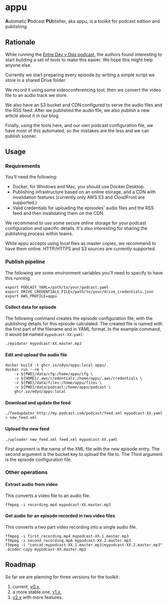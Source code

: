 # appu

**A**utomatic **P**odcast **PU**blisher, aka appu, is a toolkit for podcast edition and publishing.

## Rationale

While running the [Entre Dev y Ops podcast](https://www.entredevyops.es), the authors found interesting to start building a set of tools to make this easier. We hope this might help anyone else.

Currently we start preparing every episode by writing a simple script we store in a shared Drive folder.

We record it using some videoconferencing tool, then we convert the video file to an audio track we store.

We also have an S3 bucket and CDN configured to serve the audio files and the RSS feed. After we published the audio file, we also publish a new article about it in our blog.

Finally, using the tools here, and our own podcast configuration file, we have most of this automated, so the mistakes are the less and we can publish sooner.

## Usage

### Requirements

You'll need the following:
- Docker, for Windows and Mac, you should use Docker Desktop.
- Publishing infrastructure based on an online storage, and a CDN with invalidation features (currently only AWS S3 and CloudFront are supported.)
- Valid credentials for uploading the episodes' audio files and the RSS feed and then invalidating them on the CDN.

We recommend to use some secure online storage for your podcast configuration and specific details.
It's also interesting for sharing the publishing process within teams.

While appu accepts using local files as master copies, we recommend to have them online.
HTTP/HTTPS and S3 sources are currently supported.

### Publish pipeline

The following are some environment variables you'll need to specify to have this running.

```
export PODCAST_YAML=/path/to/your/podcast.yaml
export DRIVE_CREDENTIALS_FILE=/path/to/your/drive_credentials.json
export AWS_PROFILE=appu
```

#### Collect data for episode

The following command creates the episode configuration file, with the publishing details for this episode calculated. The created file is named with the first part of the filename and in YAML format. In the example command, it would be named `mypodcast-XX.yaml`:

```
./epidator mypodcast-XX.master.mp3
```

#### Edit and upload the audio file

```
docker build -t ghcr.io/edyo/appu:local appu/.
docker run --rm \
	-v ${PWD}/data/cfg:/home/appu/cfg \
	-v ${HOME}/.aws/credentials:/home/appu/.aws/credentials \
	-v ${PWD}/data/files:/home/appu/files \
	-v ${PWD}/data/podcast:/home/appu/podcast \
	ghcr.io/edyo/appu:local
```

#### Download and update the feed

```
./feedupdater http://my.podcast.com/podcast/feed.xml mypodcast-XX.yaml > new_feed.xml
```

#### Upload the new feed

```
./uploader new_feed.xml feed.xml mypodcast-XX.yaml
```

First argument is the name of the XML file with the new episode entry. The second argument is the bucket key to upload the file to. The Third argument is the episode configuration file.

### Other operations

#### Extract audio from video

This converts a video file to an audio file.

```
ffmpeg -i recording.mp4 mypodcast-XX.master.mp3
```

#### Get audio for an episode recorded in two video files

This converts a two part video recording into a single audio file.

```
ffmpeg -i first_recording.mp4 mypodcast-XX.1.master.mp3
ffmpeg -i second_recording.mp4 mypodcast-XX.2.master.mp3 
ffmpeg -i "concat:mypodcast-XX.1.master.mp3|mypodcast-XX.2.master.mp3" -acodec copy mypodcast-XX.master.mp3
```

## Roadmap

So far we are planning for three versions for the toolkit: 
1. current, [v0.x](https://github.com/EDyO/appu/milestone/1),
1. a more stable one, [v1.x](https://github.com/EDyO/appu/milestone/2),
1. [v2.x](https://github.com/EDyO/appu/milestone/3) with more features.
